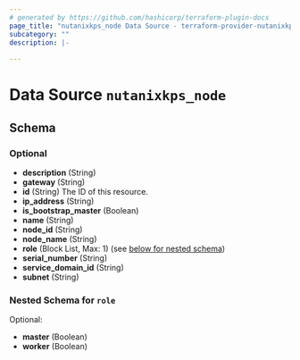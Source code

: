 ```yaml
---
# generated by https://github.com/hashicorp/terraform-plugin-docs
page_title: "nutanixkps_node Data Source - terraform-provider-nutanixkps"
subcategory: ""
description: |-
  
---
```


# Data Source `nutanixkps_node`





<!-- schema generated by tfplugindocs -->
## Schema

### Optional

- **description** (String)
- **gateway** (String)
- **id** (String) The ID of this resource.
- **ip_address** (String)
- **is_bootstrap_master** (Boolean)
- **name** (String)
- **node_id** (String)
- **node_name** (String)
- **role** (Block List, Max: 1) (see [below for nested schema](#nestedblock--role))
- **serial_number** (String)
- **service_domain_id** (String)
- **subnet** (String)

<a id="nestedblock--role"></a>
### Nested Schema for `role`

Optional:

- **master** (Boolean)
- **worker** (Boolean)



